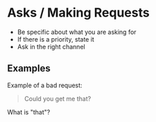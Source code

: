 # Asks / Making Requests

* Be specific about what you are asking for
* If there is a priority,  state it
* Ask in the right channel

## Examples

Example of a bad request:

> Could you get me that?

What is "that"?

